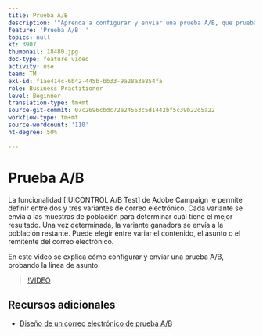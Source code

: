 ```yaml
---
title: Prueba A/B
description: '"Aprenda a configurar y enviar una prueba A/B, que prueba la línea de asunto. ”'
feature: 'Prueba A/B  '
topics: null
kt: 3907
thumbnail: 18480.jpg
doc-type: feature video
activity: use
team: TM
exl-id: f1ae414c-6b42-445b-bb33-9a28a3e854fa
role: Business Practitioner
level: Beginner
translation-type: tm+mt
source-git-commit: 07c2696cbdc72e24563c5d1442bf5c39b22d5a22
workflow-type: tm+mt
source-wordcount: '110'
ht-degree: 50%

---
```


# Prueba A/B

La funcionalidad [!UICONTROL A/B Test] de Adobe Campaign le permite definir entre dos y tres variantes de correo electrónico. Cada variante se envía a las muestras de población para determinar cuál tiene el mejor resultado. Una vez determinada, la variante ganadora se envía a la población restante. Puede elegir entre variar el contenido, el asunto o el remitente del correo electrónico.

En este vídeo se explica cómo configurar y enviar una prueba A/B, probando la línea de asunto.

>[!VIDEO](https://video.tv.adobe.com/v/18480?quality=12)

## Recursos adicionales

* [Diseño de un correo electrónico de prueba A/B](https://docs.adobe.com/help/en/campaign-standard/using/communication-channels/email-messages/designing-an-a-b-test-email.html)
